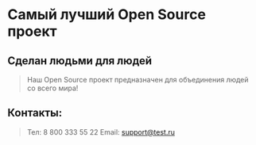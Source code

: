 # Самый лучший Open Source проект

## Сделан людьми для людей

> Наш Open Source проект предназначен для объединения людей со всего мира!

## Контакты:
>Тел: 8 800 333 55 22
>Email: support@test.ru
